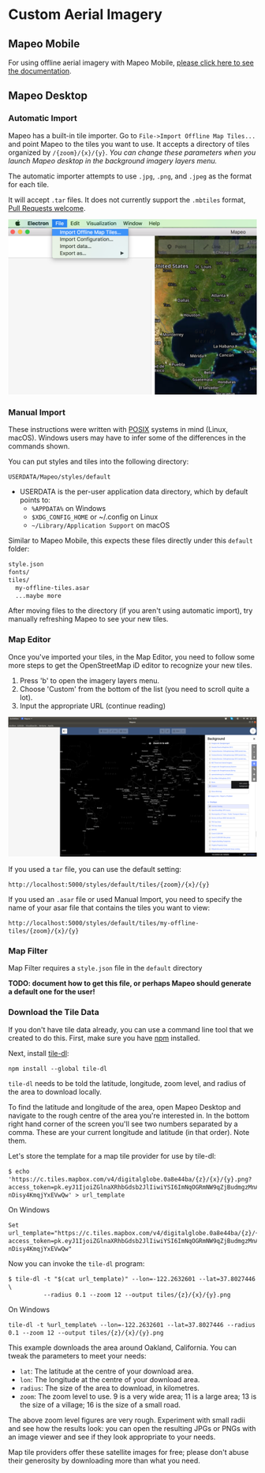 # Custom Aerial Imagery

## Mapeo Mobile

For using offline aerial imagery with Mapeo Mobile, [please click here to see the documentation](https://github.com/digidem/mapeo-mobile#offline-maps).

## Mapeo Desktop

### Automatic Import

Mapeo has a built-in tile importer. Go to `File->Import Offline Map Tiles...` and point Mapeo to the tiles you want to use. It accepts a directory of tiles organized by `/{zoom}/{x}/{y}`. _You can change these parameters when you launch Mapeo desktop in the background imagery layers menu._

The automatic importer attempts to use `.jpg`, `.png`, and `.jpeg` as the format for each tile.

It will accept `.tar` files. It does not currently support the `.mbtiles` format, [Pull Requests welcome](https://github.com/digidem/mapeo-desktop/issues/103).

![](.gitbook/assets/import.png)

### Manual Import

These instructions were written with [POSIX](https://en.wikipedia.org/wiki/POSIX) systems in mind \(Linux, macOS\). Windows users may have to infer some of the differences in the commands shown.

You can put styles and tiles into the following directory:

```text
USERDATA/Mapeo/styles/default
```

* USERDATA is the per-user application data directory, which by default points to:
  * `%APPDATA%` on Windows
  * `$XDG_CONFIG_HOME` or ~/.config on Linux
  * `~/Library/Application Support` on macOS

Similar to Mapeo Mobile, this expects these files directly under this `default` folder:

```text
style.json
fonts/
tiles/
  my-offline-tiles.asar
  ...maybe more
```

After moving files to the directory \(if you aren't using automatic import\), try manually refreshing Mapeo to see your new tiles.

### Map Editor

Once you've imported your tiles, in the Map Editor, you need to follow some more steps to get the OpenStreetMap iD editor to recognize your new tiles.

1. Press 'b' to open the imagery layers menu.
2. Choose 'Custom' from the bottom of the list \(you need to scroll quite a lot\).
3. Input the appropriate URL \(continue reading\)

![](.gitbook/assets/edit-custom-imagery.png)

If you used a `tar` file, you can use the default setting:

```text
http://localhost:5000/styles/default/tiles/{zoom}/{x}/{y}
```

If you used an `.asar` file or used Manual Import, you need to specify the name of your asar file that contains the tiles you want to view:

```text
http://localhost:5000/styles/default/tiles/my-offline-tiles/{zoom}/{x}/{y}
```

### Map Filter

Map Filter requires a `style.json` file in the `default` directory

**TODO: document how to get this file, or perhaps Mapeo should generate a default one for the user!**

### Download the Tile Data

If you don't have tile data already, you can use a command line tool that we created to do this. First, make sure you have [npm](https://www.npmjs.com/get-npm) installed.

Next, install [tile-dl](https://github.com/noffle/tile-dl):

```text
npm install --global tile-dl
```

`tile-dl` needs to be told the latitude, longitude, zoom level, and radius of the area to download locally.

To find the latitude and longitude of the area, open Mapeo Desktop and navigate to the rough centre of the area you're interested in. In the bottom right hand corner of the screen you'll see two numbers separated by a comma. These are your current longitude and latitude \(in that order\). Note them.

Let's store the template for a map tile provider for use by tile-dl:

```text
$ echo 'https://c.tiles.mapbox.com/v4/digitalglobe.0a8e44ba/{z}/{x}/{y}.png?access_token=pk.eyJ1IjoiZGlnaXRhbGdsb2JlIiwiYSI6ImNqOGRmNW9qZjBudmgzMnA1a294OGRtNm8ifQ.06mo-nDisy4KmqjYxEVwQw' > url_template
```

On Windows

```text
Set url_template="https://c.tiles.mapbox.com/v4/digitalglobe.0a8e44ba/{z}/{x}/{y}.png?access_token=pk.eyJ1IjoiZGlnaXRhbGdsb2JlIiwiYSI6ImNqOGRmNW9qZjBudmgzMnA1a294OGRtNm8ifQ.06mo-nDisy4KmqjYxEVwQw"
```

Now you can invoke the `tile-dl` program:

```text
$ tile-dl -t "$(cat url_template)" --lon=-122.2632601 --lat=37.8027446 \
          --radius 0.1 --zoom 12 --output tiles/{z}/{x}/{y}.png
```

On Windows

```text
tile-dl -t %url_template% --lon=-122.2632601 --lat=37.8027446 --radius 0.1 --zoom 12 --output tiles/{z}/{x}/{y}.png
```

This example downloads the area around Oakland, California. You can tweak the parameters to meet your needs:

* `lat`: The latitude at the centre of your download area.
* `lon`: The longitude at the centre of your download area.
* `radius`: The size of the area to download, in kilometres.
* `zoom`: The zoom level to use. 9 is a very wide area; 11 is a large area; 13 is the size of a village; 16 is the size of a small road.

The above zoom level figures are very rough. Experiment with small radii and see how the results look: you can open the resulting JPGs or PNGs with an image viewer and see if they look appropriate to your needs.

Map tile providers offer these satellite images for free; please don't abuse their generosity by downloading more than what you need.

